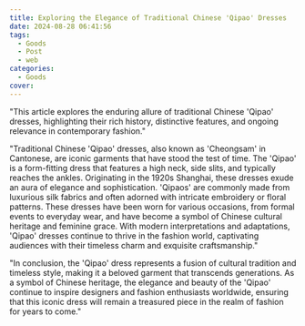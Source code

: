 ```yaml
---
title: Exploring the Elegance of Traditional Chinese 'Qipao' Dresses
date: 2024-08-28 06:41:56
tags:
  - Goods
  - Post
  - web
categories:
  - Goods
cover: 
---
```


"This article explores the enduring allure of traditional Chinese 'Qipao' dresses, highlighting their rich history, distinctive features, and ongoing relevance in contemporary fashion."

"Traditional Chinese 'Qipao' dresses, also known as 'Cheongsam' in Cantonese, are iconic garments that have stood the test of time. The 'Qipao' is a form-fitting dress that features a high neck, side slits, and typically reaches the ankles. Originating in the 1920s Shanghai, these dresses exude an aura of elegance and sophistication. 'Qipaos' are commonly made from luxurious silk fabrics and often adorned with intricate embroidery or floral patterns. These dresses have been worn for various occasions, from formal events to everyday wear, and have become a symbol of Chinese cultural heritage and feminine grace. With modern interpretations and adaptations, 'Qipao' dresses continue to thrive in the fashion world, captivating audiences with their timeless charm and exquisite craftsmanship."

"In conclusion, the 'Qipao' dress represents a fusion of cultural tradition and timeless style, making it a beloved garment that transcends generations. As a symbol of Chinese heritage, the elegance and beauty of the 'Qipao' continue to inspire designers and fashion enthusiasts worldwide, ensuring that this iconic dress will remain a treasured piece in the realm of fashion for years to come."

